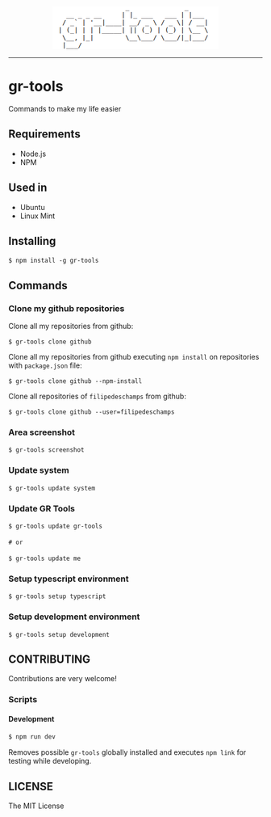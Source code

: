 <p align="center">
  <img src="./assets/logo.png" />
</p>

---

# gr-tools

Commands to make my life easier

## Requirements

* Node.js
* NPM

## Used in

* Ubuntu
* Linux Mint

## Installing

```
$ npm install -g gr-tools
```

## Commands

### Clone my github repositories

Clone all my repositories from github:

```
$ gr-tools clone github
```

Clone all my repositories from github executing `npm install` on repositories with `package.json` file:

```
$ gr-tools clone github --npm-install
```

Clone all repositories of `filipedeschamps` from github:

```
$ gr-tools clone github --user=filipedeschamps
```

### Area screenshot

```
$ gr-tools screenshot
```

### Update system

```
$ gr-tools update system
```

### Update GR Tools

```
$ gr-tools update gr-tools

# or

$ gr-tools update me
```

### Setup typescript environment

```
$ gr-tools setup typescript
```

### Setup development environment

```
$ gr-tools setup development
```

## CONTRIBUTING

Contributions are very welcome!

### Scripts

#### Development

```bash
$ npm run dev
```

Removes possible `gr-tools` globally installed and executes `npm link` for testing while developing.

## LICENSE

The MIT License
